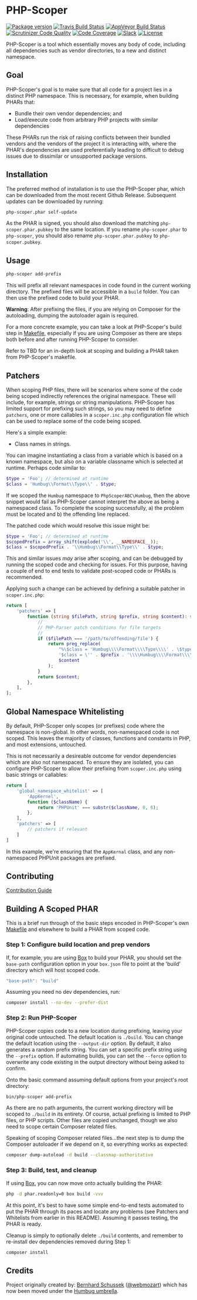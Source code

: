 # PHP-Scoper

[![Package version](https://img.shields.io/packagist/v/humbug/php-scoper.svg?style=flat-square)](https://packagist.org/packages/humbug/php-scoper)
[![Travis Build Status](https://img.shields.io/travis/humbug/php-scoper.svg?branch=master&style=flat-square)](https://travis-ci.org/humbug/php-scoper?branch=master)
[![AppVeyor Build Status](https://img.shields.io/appveyor/ci/humbug/php-scoper.svg?branch=master&style=flat-square)](https://ci.appveyor.com/project/humbug/php-scoper/branch/master)
[![Scrutinizer Code Quality](https://img.shields.io/scrutinizer/g/humbug/php-scoper.svg?branch=master&style=flat-square)](https://scrutinizer-ci.com/g/humbug/php-scoper/?branch=master)
[![Code Coverage](https://scrutinizer-ci.com/g/humbug/php-scoper/badges/coverage.png?b=master)](https://scrutinizer-ci.com/g/humbug/php-scoper/?branch=master)
[![Slack](https://img.shields.io/badge/slack-%23humbug-red.svg?style=flat-square)](https://symfony.com/slack-invite)
[![License](https://img.shields.io/badge/license-MIT-red.svg?style=flat-square)](LICENSE)

PHP-Scoper is a tool which essentially moves any body of code, including all
dependencies such as vendor directories, to a new and distinct namespace.

## Goal

PHP-Scoper's goal is to make sure that all code for a project lies in a 
distinct PHP namespace. This is necessary, for example, when building PHARs that:

* Bundle their own vendor dependencies; and
* Load/execute code from arbitrary PHP projects with similar dependencies

These PHARs run the risk of raising conflicts between their bundled vendors and 
the vendors of the project it is interacting with, where the PHAR's dependencies
are used preferentially leading to difficult to debug issues due to dissimilar or
unsupported package versions.

## Installation

The preferred method of installation is to use the PHP-Scoper phar, which can
be downloaded from the most recent Github Release. Subsequent updates can be
downloaded by running:

```bash
php-scoper.phar self-update
```

As the PHAR is signed, you should also download the matching
`php-scoper.phar.pubkey` to the same location. If you rename `php-scoper.phar`
to `php-scoper`, you should also rename `php-scoper.phar.pubkey` to
`php-scoper.pubkey`.

## Usage

```bash
php-scoper add-prefix
```

This will prefix all relevant namespaces in code found in the current working
directory. The prefixed files will be accessible in a `build` folder. You can
then use the prefixed code to build your PHAR.

**Warning**: After prefixing the files, if you are relying on Composer
for the autoloading, dumping the autoloader again is required.

For a more concrete example, you can take a look at PHP-Scoper's build
step in [Makefile](Makefile), especially if you are using Composer as
there are steps both before and after running PHP-Scoper to consider.

Refer to TBD for an in-depth look at scoping and building a PHAR taken from
PHP-Scoper's makefile.

## Patchers

When scoping PHP files, there will be scenarios where some of the code being
scoped indirectly references the original namespace. These will include, for
example, strings or string manipulations. PHP-Scoper has limited support for
prefixing such strings, so you may need to define `patchers`, one or more
callables in a `scoper.inc.php` configuration file which can be used to replace
some of the code being scoped.

Here's a simple example:

* Class names in strings.

You can imagine instantiating a class from a variable which is based on a
known namespace, but also on a variable classname which is selected at
runtime. Perhaps code similar to:

```php
$type = 'Foo'; // determined at runtime
$class = 'Humbug\\Format\\Type\\' . $type;
```

If we scoped the `Humbug` namespace to `PhpScoperABC\Humbug`, then the above
snippet would fail as PHP-Scoper cannot interpret the above as being a namespaced
class. To complete the scoping successfully, a) the problem must
be located and b) the offending line replaced.

The patched code which would resolve this issue might be:

```php
$type = 'Foo'; // determined at runtime
$scopedPrefix = array_shift(explode('\\', __NAMESPACE__));
$class = $scopedPrefix . '\\Humbug\\Format\\Type\\' . $type;
```

This and similar issues *may* arise after scoping, and can be debugged by
running the scoped code and checking for issues. For this purpose, having a
couple of end to end tests to validate post-scoped code or PHARs is recommended.

Applying such a change can be achieved by defining a suitable patcher in
`scoper.inc.php`:

```php
return [
    'patchers' => [
        function (string $filePath, string $prefix, string $content): string {
            //
            // PHP-Parser patch conditions for file targets
            //
            if ($filePath === '/path/to/offending/file') {
                return preg_replace(
                    "%\$class = 'Humbug\\\\Format\\\\Type\\\\' . \$type;%",
                    '$class = \'' . $prefix . '\\\\Humbug\\\\Format\\\\Type\\\\\' . $type;',
                    $content
                );
            }
            return $content;
        },
    ],
];
```

## Global Namespace Whitelisting

By default, PHP-Scoper only scopes (or prefixes) code where the namespace is
non-global. In other words, non-namespaced code is not scoped. This leaves the
majority of classes, functions and constants in PHP, and most extensions,
untouched.

This is not necessarily a desireable outcome for vendor dependencies which are
also not namespaced. To ensure they are isolated, you can configure PHP-Scoper to
allow their prefixing from `scoper.inc.php` using basic strings or callables:

```php
return [
    'global_namespace_whitelist' => [
        'AppKernel',
        function ($className) {
            return 'PHPUnit' === substr($className, 0, 6);
        },
    ],
    'patchers' => [
        // patchers if relevant
    ]
]
```

In this example, we're ensuring that the `AppKernal` class, and any
non-namespaced PHPUnit packages are prefixed.

## Contributing

[Contribution Guide](CONTRIBUTING.md)

## Building A Scoped PHAR

This is a brief run through of the basic steps encoded in PHP-Scoper's own
[Makefile](Makefile) and elsewhere to build a PHAR from scoped code.

### Step 1: Configure build location and prep vendors

If, for example, you are using [Box](box) to build your PHAR, you
should set the `base-path` configuration option in your `box.json` file
to point at the 'build' directory which will host scoped code.

```js
"base-path": "build"
```

Assuming you need no dev dependencies, run:

```bash
composer install --no-dev --prefer-dist
```

### Step 2: Run PHP-Scoper

PHP-Scoper copies code to a new location during prefixing, leaving your original
code untouched. The default location is `./build`. You can change the default
location using the `--output-dir` option. By default, it also generates a random
prefix string. You can set a specific prefix string using the `--prefix` option.
If automating builds, you can set the `--force` option to overwrite any code
existing in the output directory without being asked to confirm.

Onto the basic command assuming default options from your project's root
directory:

```bash
bin/php-scoper add-prefix
```

As there are no path arguments, the current working directory will be scoped to
`./build` in its entirety. Of course, actual prefixing is limited to PHP files,
or PHP scripts. Other files are copied unchanged, though we also need to scope
certain Composer related files.

Speaking of scoping Composer related files...the next step is to dump the
Composer autoloader if we depend on it, so everything works as expected:

```bash
composer dump-autoload -d build --classmap-authoritative
```

### Step 3: Build, test, and cleanup

If using [Box](box), you can now move onto actually building the PHAR:

```bash
php -d phar.readonly=0 box build -vvv
```

At this point, it's best to have some simple end-to-end tests automated to put
the PHAR through its paces and locate any problems (see Patchers and Whitelists
from earlier in this README). Assuming it passes testing, the PHAR is ready.

Cleanup is simply to optionally delete `./build` contents, and remember to
re-install dev dependencies removed during Step 1:

```bash
composer install
``` 

## Credits

Project originally created by: [Bernhard Schussek] ([@webmozart]) which has
now been moved under the
[Humbug umbrella][humbug].


[Bernhard Schussek]: https://webmozart.io/
[@webmozart]: https://twitter.com/webmozart
[humbug]: https://github.com/humbug
[bamarni/composer-bin-plugin]: https://github.com/bamarni/composer-bin-plugin
[box]: https://github.com/box-project/box2
